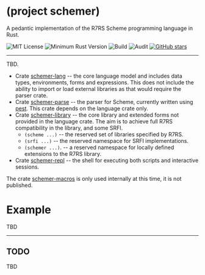 # (project schemer)

A pedantic implementation of the R7RS Scheme programming language in Rust.

![MIT License](https://img.shields.io/badge/license-mit-118811.svg)
![Minimum Rust Version](https://img.shields.io/badge/Min%20Rust-1.53-green.svg)
![Build](https://github.com/johnstonskj/rust-schemer/workflows/Rust/badge.svg)
![Audit](https://github.com/johnstonskj/rust-schemer/workflows/Security%20audit/badge.svg)
[![GitHub stars](https://img.shields.io/github/stars/johnstonskj/rust-schemer.svg)](https://github.com/johnstonskj/rust-schemer/stargazers)

-----

TBD.

* Crate [schemer-lang](schemer-lang/README.md) -- the core language model and includes data types, environments, forms
  and expressions. This does not include the ability to import or load external libraries as that would require the 
  parser crate.
* Crate [schemer-parse](schemer-parse/README.md) -- the parser for Scheme, currently written using 
  [pest](https://pest.rs/). This crate depends on the language crate only.
* Crate [schemer-library](schemer-library/README.md) -- the core library and extended forms not provided in the language
  crate. The aim is to achieve full R7RS compatibility in the library, and some SRFI.
  * `(scheme ...)` -- the reserved set of libraries specified by R7RS.
  * `(srfi ...)` -- the reserved namespace for SRFI implementations.
  * `(schemer ...)`. -- a reserved namespace for locally defined extensions to the R7RS library.
* Crate [schemer-repl](schemer-repl/README.md) -- the shell for executing both scripts and interactive sessions.

The crate [schemer-macros](schemer-macros/) is only used internally at this time, it is not published.


# Example

TBD

-----

## TODO

TBD